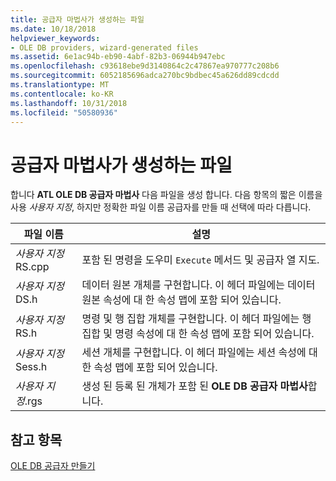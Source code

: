 ```yaml
---
title: 공급자 마법사가 생성하는 파일
ms.date: 10/18/2018
helpviewer_keywords:
- OLE DB providers, wizard-generated files
ms.assetid: 6e1ac94b-eb90-4abf-82b3-06944b947ebc
ms.openlocfilehash: c93618ebe9d3140864c2c47867ea970777c208b6
ms.sourcegitcommit: 6052185696adca270bc9bdbec45a626dd89cdcdd
ms.translationtype: MT
ms.contentlocale: ko-KR
ms.lasthandoff: 10/31/2018
ms.locfileid: "50580936"
---
```

# <a name="provider-wizard-generated-files"></a>공급자 마법사가 생성하는 파일

합니다 **ATL OLE DB 공급자 마법사** 다음 파일을 생성 합니다. 다음 항목의 짧은 이름을 사용 *사용자 지정*, 하지만 정확한 파일 이름 공급자를 만들 때 선택에 따라 다릅니다.

|파일 이름|설명|
|---------------|-----------------|
|*사용자 지정*RS.cpp|포함 된 명령을 도우미 `Execute` 메서드 및 공급자 열 지도.|
|*사용자 지정*DS.h|데이터 원본 개체를 구현합니다. 이 헤더 파일에는 데이터 원본 속성에 대 한 속성 맵에 포함 되어 있습니다.|
|*사용자 지정*RS.h|명령 및 행 집합 개체를 구현합니다. 이 헤더 파일에는 행 집합 및 명령 속성에 대 한 속성 맵에 포함 되어 있습니다.|
|*사용자 지정*Sess.h|세션 개체를 구현합니다. 이 헤더 파일에는 세션 속성에 대 한 속성 맵에 포함 되어 있습니다.|
|*사용자 지정*.rgs|생성 된 등록 된 개체가 포함 된 **OLE DB 공급자 마법사**합니다.|

## <a name="see-also"></a>참고 항목

[OLE DB 공급자 만들기](../../data/oledb/creating-an-ole-db-provider.md)<br/>
